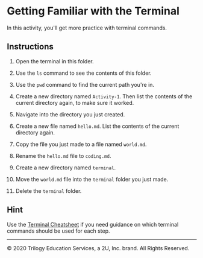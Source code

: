 # Getting Familiar with the Terminal

In this activity, you'll get more practice with terminal commands.

## Instructions

1. Open the terminal in this folder.

2. Use the `ls` command to see the contents of this folder.

3. Use the `pwd` command to find the current path you're in.

4. Create a new directory named `Activity-1`. Then list the contents of the current directory again, to make sure it worked.

5. Navigate into the directory you just created.

6. Create a new file named `hello.md`. List the contents of the current directory again.

7. Copy the file you just made to a file named `world.md`.

8. Rename the `hello.md` file to `coding.md`.

9. Create a new directory named `terminal`.

10. Move the `world.md` file into the `terminal` folder you just made.

11. Delete the `terminal` folder.

## Hint

Use the [Terminal Cheatsheet](https://monash.bootcampcontent.com/monash-coding-bootcamp/monu-mel-fin-pt-02-2021-u-c/-/blob/master/Activities/Week%203/Day%201/Student%20Activities/01-terminal-01/Unsolved/Terminal-Cheatsheet.md) if you need guidance on which terminal commands should be used for each step.

---

© 2020 Trilogy Education Services, a 2U, Inc. brand. All Rights Reserved.
